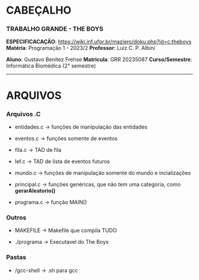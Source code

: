 # CABEÇALHO

### TRABALHO GRANDE - THE BOYS

**ESPECIFICACAÇÂO**: https://wiki.inf.ufpr.br/maziero/doku.php?id=c:theboys
**Matéria**: Programação 1 - 2023/2
**Professor**: Luiz C. P. Albini

**Aluno**: Gustavo Benitez Frehse
**Matricula**: GRR 20235087
**Curso/Semestre**: Informática Biomédica (2° semestre)

---

# ARQUIVOS

### Arquivos .C

-   entidades.c -> funções de manipulação das entidades

-   eventos.c -> funções somente de eventos

-   fila.c -> TAD de fila

-   lef.c -> TAD de lista de eventos futuros

-   mundo.c -> funções de manipulação somente do mundo e incializações

-   principal.c -> funções genéricas, que não tem uma categoria, como **gerarAleatorio()**

-   programa.c -> função MAIN()

### Outros

-   MAKEFILE -> Makefile que compila TUDO

-   ./programa -> Executavel do The Boys

### Pastas

-   /gcc-shell -> .sh para gcc
